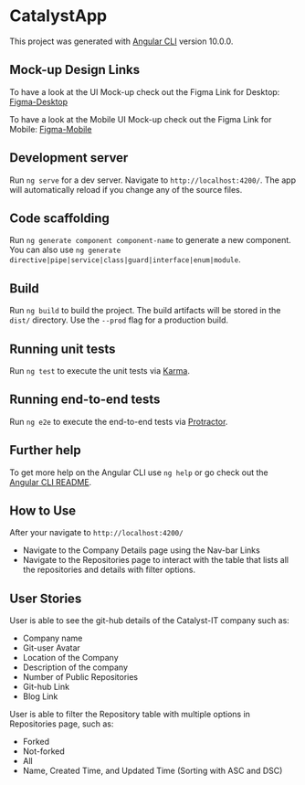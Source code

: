 # CatalystApp

This project was generated with [Angular CLI](https://github.com/angular/angular-cli) version 10.0.0.

## Mock-up Design Links

To have a look at the UI Mock-up check out the Figma Link for Desktop: [Figma-Desktop](https://www.figma.com/file/YhKCzXHY7CPENmk6IV5MOo/Desktop-app?node-id=0%3A1)

To have a look at the Mobile UI Mock-up check out the Figma Link for Mobile: [Figma-Mobile](https://www.figma.com/file/9e9fu5Uy3JOT8gID1GemhJ/Mobile-app)

## Development server

Run `ng serve` for a dev server. Navigate to `http://localhost:4200/`. The app will automatically reload if you change any of the source files.

## Code scaffolding

Run `ng generate component component-name` to generate a new component. You can also use `ng generate directive|pipe|service|class|guard|interface|enum|module`.

## Build

Run `ng build` to build the project. The build artifacts will be stored in the `dist/` directory. Use the `--prod` flag for a production build.

## Running unit tests

Run `ng test` to execute the unit tests via [Karma](https://karma-runner.github.io).

## Running end-to-end tests

Run `ng e2e` to execute the end-to-end tests via [Protractor](http://www.protractortest.org/).

## Further help

To get more help on the Angular CLI use `ng help` or go check out the [Angular CLI README](https://github.com/angular/angular-cli/blob/master/README.md).

## How to Use 

After your navigate to `http://localhost:4200/`
- Navigate to the Company Details page using the Nav-bar Links
- Navigate to the Repositories page to interact with the table that lists all the repositories and details with filter options.

## User Stories

User is able to see the git-hub details of the Catalyst-IT company such as:
- Company name
- Git-user Avatar
- Location of the Company
- Description of the company
- Number of Public Repositories
- Git-hub Link
- Blog Link

User is able to filter the Repository table with multiple options in Repositories page, such as:
- Forked 
- Not-forked
- All
- Name, Created Time, and Updated Time (Sorting with ASC and DSC)
